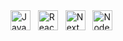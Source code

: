 <div>
<img height="32" src="https://cdn.jsdelivr.net/gh/devicons/devicon/icons/javascript/javascript-original.svg" alt="JavaScript" />
&nbsp;
<img height="32" src="https://cdn.jsdelivr.net/gh/devicons/devicon/icons/react/react-original.svg" alt="React "/>
&nbsp;
<img height="32" src="https://cdn.jsdelivr.net/gh/devicons/devicon/icons/nextjs/nextjs-original.svg" alt="Next" />
 &nbsp;
<img height="32" src="https://cdn.jsdelivr.net/gh/devicons/devicon/icons/nodejs/nodejs-original.svg" alt="Node.js" />
</div>
